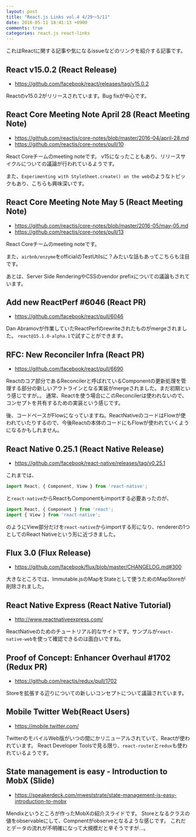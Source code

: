 ```yaml
---
layout: post
title: "React.js Links vol.4 4/29〜5/11"
date: 2016-05-11 18:41:13 +0900
comments: true
categories: react.js react-links
---
```


これはReactに関する記事や気になるissueなどのリンクを紹介する記事です。

<!-- more -->


## React v15.0.2 (React Release)

* https://github.com/facebook/react/releases/tag/v15.0.2

Reactのv15.0.2がリリースされています。Bug fixが中心です。

## React Core Meeting Note April 28 (React Meeting Note)

* https://github.com/reactjs/core-notes/blob/master/2016-04/april-28.md
* https://github.com/reactjs/core-notes/pull/10

React Coreチームのmeeting noteです。
v15になったこともあり、リリースサイクルについての議論が行われているようです。

また、`Experimenting with StyleSheet.create() on the web`のようなトピックもあり、こちらも興味深いです。

## React Core Meeting Note May 5 (React Meeting Note)

* https://github.com/reactjs/core-notes/blob/master/2016-05/may-05.md
* https://github.com/reactjs/core-notes/pull/13

React Coreチームのmeeting noteです。


また、`airbnb/enzyme`をofficialのTestUtilsに？みたいな話もあってこちらも注目です。

あとは、Server Side RenderingやCSSのvendor prefixについての議論もされています。

## Add new ReactPerf #6046 (React PR)

* https://github.com/facebook/react/pull/6046

Dan Abramovが作業していたReactPerfのrewriteされたものがmergeされました。
`react@15.1.0-alpha.1`で試すことができます。

## RFC: New Reconciler Infra (React PR)

* https://github.com/facebook/react/pull/6690

Reactのコア部分であるReconcilerと呼ばれているComponentの更新処理を管理する部分の新しいアウトラインとなる実装がmergeされました。まだ初期という感じですが。。
通常、Reactを使う場合にこのReconcilerは使われないので、コンセプトを共有するための実装という感じです。

後、コードベースがFlowになっていますね。ReactNativeのコードはFlowが使われていたりするので、今後Reactの本体のコードにもFlowが使われていくようになるかもしれません。

## React Native 0.25.1 (React Native Release)

* https://github.com/facebook/react-native/releases/tag/v0.25.1

これまでは、

```js
import React, { Component, View } from 'react-native';
```

と`react-native`からReactもComponentもimportする必要あったのが、

```js
import React, { Component } from 'react';
import { View } from 'react-native';
```

のようにView部分だけを`react-native`からimportする形になり、rendererの1つとしてのReact Nativeという形に近づきました。

## Flux 3.0 (Flux Release)

* https://github.com/facebook/flux/blob/master/CHANGELOG.md#300

大きなところでは、Immutable.jsのMapをStateとして使うためのMapStoreが削除されました。

## React Native Express (React Native Tutorial)

* http://www.reactnativeexpress.com/

ReactNativeのためのチュートリアル的なサイトです。サンプルが`react-native-web`を使って確認できるのは面白いですね。

## Proof of Concept: Enhancer Overhaul #1702 (Redux PR)

* https://github.com/reactjs/redux/pull/1702

Storeを拡張する辺りについての新しいコンセプトについて議論されています。

## Mobile Twitter Web(React Users)

* https://mobile.twitter.com/

TwitterのモバイルWeb版がいつの間にかリニューアルされていて、Reactが使われています。
React Developer Toolsで見る限り、`react-router`と`redux`も使われているようです。

## State management is easy - Introduction to MobX (Slide)

* https://speakerdeck.com/mweststrate/state-management-is-easy-introduction-to-mobx

Mendixというところが作ったMobXの紹介スライドです。
Storeとなるクラスの値をobservableにして、Compnentがobserveとなるような感じです。
これだとデータの流れが不明確になって大規模だと辛そうですが...。

